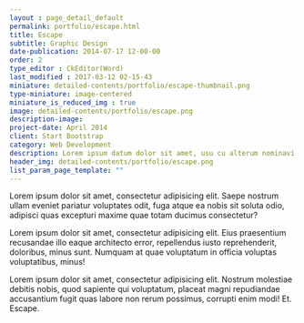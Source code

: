 ```yaml
---
layout : page_detail_default
permalink: portfolio/escape.html
title: Escape
subtitle: Graphic Design
date-publication: 2014-07-17 12-00-00
order: 2
type_editor : CkEditor(Word)
last_modified : 2017-03-12 02-15-43
miniature: detailed-contents/portfolio/escape-thumbnail.png
type-miniature: image-centered
miniature_is_reduced_img : true
image: detailed-contents/portfolio/escape.png
description-image:
project-date: April 2014
client: Start Bootstrap
category: Web Development
description: Lorem ipsum datum dolor sit amet, usu cu alterum nominavi lobortis. At duo novum diceret. Tantas apeirian vix et, usu sanctus postulant inciderint ut, populo diceret necessitatibus in vim. Cu eum dicam feugiat noluisse.
header_img: detailed-contents/portfolio/escape.png
list_param_page_template: ""
---
```


Lorem ipsum dolor sit amet, consectetur adipisicing elit. Saepe nostrum ullam eveniet pariatur voluptates odit, fuga atque ea nobis sit soluta odio, adipisci quas excepturi maxime quae totam ducimus consectetur?

Lorem ipsum dolor sit amet, consectetur adipisicing elit. Eius praesentium recusandae illo eaque architecto error, repellendus iusto reprehenderit, doloribus, minus sunt. Numquam at quae voluptatum in officia voluptas voluptatibus, minus!

Lorem ipsum dolor sit amet, consectetur adipisicing elit. Nostrum molestiae debitis nobis, quod sapiente qui voluptatum, placeat magni repudiandae accusantium fugit quas labore non rerum possimus, corrupti enim modi! Et.
Escape.

